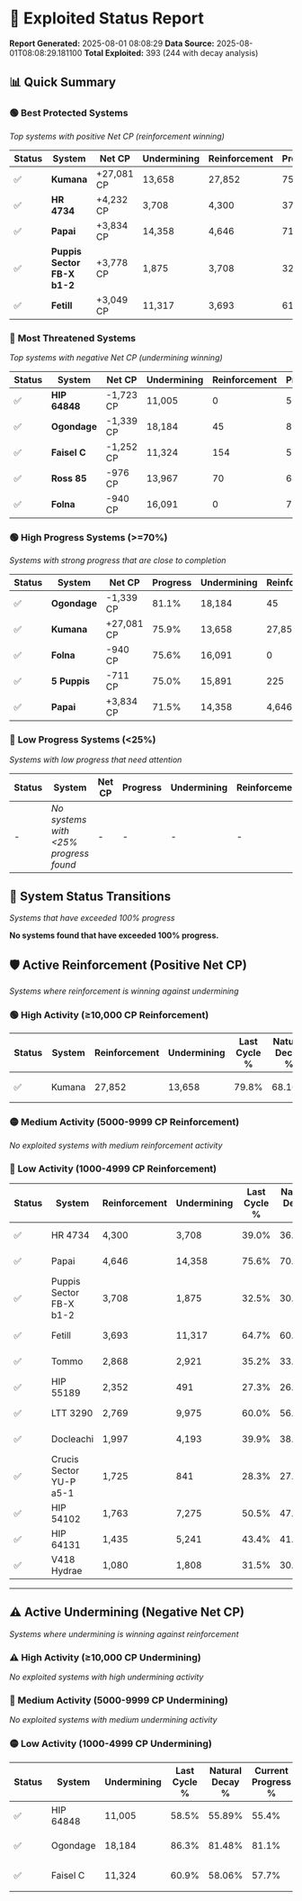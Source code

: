 # 🌟 Exploited Status Report

**Report Generated:** 2025-08-01 08:08:29
**Data Source:** 2025-08-01T08:08:29.181100
**Total Exploited:** 393 (244 with decay analysis)

## 📊 Quick Summary

### 🟢 **Best Protected Systems**
*Top systems with positive Net CP (reinforcement winning)*

| Status | System | Net CP | Undermining | Reinforcement | Progress |
|--------|--------|--------|-------------|---------------|----------|
| ✅ | **Kumana** | +27,081 CP | 13,658 | 27,852 | 75.9% |
| ✅ | **HR 4734** | +4,232 CP | 3,708 | 4,300 | 37.9% |
| ✅ | **Papai** | +3,834 CP | 14,358 | 4,646 | 71.5% |
| ✅ | **Puppis Sector FB-X b1-2** | +3,778 CP | 1,875 | 3,708 | 32.0% |
| ✅ | **Fetill** | +3,049 CP | 11,317 | 3,693 | 61.5% |

### 🔴 **Most Threatened Systems**
*Top systems with negative Net CP (undermining winning)*

| Status | System | Net CP | Undermining | Reinforcement | Progress |
|--------|--------|--------|-------------|---------------|----------|
| ✅ | **HIP 64848** | -1,723 CP | 11,005 | 0 | 55.4% |
| ✅ | **Ogondage** | -1,339 CP | 18,184 | 45 | 81.1% |
| ✅ | **Faisel C** | -1,252 CP | 11,324 | 154 | 57.7% |
| ✅ | **Ross 85** | -976 CP | 13,967 | 70 | 68.0% |
| ✅ | **Folna** | -940 CP | 16,091 | 0 | 75.6% |

### 🟢 **High Progress Systems (>=70%)**
*Systems with strong progress that are close to completion*

| Status | System | Net CP | Progress | Undermining | Reinforcement |
|--------|--------|--------|----------|-------------|---------------|
| ✅ | **Ogondage** | -1,339 CP | 81.1% | 18,184 | 45 |
| ✅ | **Kumana** | +27,081 CP | 75.9% | 13,658 | 27,852 |
| ✅ | **Folna** | -940 CP | 75.6% | 16,091 | 0 |
| ✅ | **5 Puppis** | -711 CP | 75.0% | 15,891 | 225 |
| ✅ | **Papai** | +3,834 CP | 71.5% | 14,358 | 4,646 |

### 🔴 **Low Progress Systems (<25%)**
*Systems with low progress that need attention*

| Status | System | Net CP | Progress | Undermining | Reinforcement |
|--------|--------|--------|----------|-------------|---------------|
| - | *No systems with <25% progress found* | - | - | - | - |
## 🔄 System Status Transitions
*Systems that have exceeded 100% progress*

**No systems found that have exceeded 100% progress.**

## 🛡️ Active Reinforcement (Positive Net CP)
*Systems where reinforcement is winning against undermining*

### 🟢 High Activity (≥10,000 CP Reinforcement)

| Status | System | Reinforcement | Undermining | Last Cycle % | Natural Decay % | Current Progress % | Current CP | Net CP | Activity |
|--------|--------|---------------|-------------|--------------|-----------------|-------------------|------------|--------|----------|
| ✅ | Kumana | 27,852 | 13,658 | 79.8% | 68.16% | 75.9% | 265,650 | +27,081 | 🟢 High Reinforcement |

### 🟡 Medium Activity (5000-9999 CP Reinforcement)

*No exploited systems with medium reinforcement activity*

### 🔴 Low Activity (1000-4999 CP Reinforcement)

| Status | System | Reinforcement | Undermining | Last Cycle % | Natural Decay % | Current Progress % | Current CP | Net CP | Activity |
|--------|--------|---------------|-------------|--------------|-----------------|-------------------|------------|--------|----------|
| ✅ | HR 4734 | 4,300 | 3,708 | 39.0% | 36.69% | 37.9% | 132,650 | +4,232 | 🔵 Low Reinforcement |
| ✅ | Papai | 4,646 | 14,358 | 75.6% | 70.40% | 71.5% | 250,250 | +3,834 | 🔵 Low Reinforcement |
| ✅ | Puppis Sector FB-X b1-2 | 3,708 | 1,875 | 32.5% | 30.92% | 32.0% | 112,000 | +3,778 | 🔵 Low Reinforcement |
| ✅ | Fetill | 3,693 | 11,317 | 64.7% | 60.63% | 61.5% | 215,250 | +3,049 | 🔵 Low Reinforcement |
| ✅ | Tommo | 2,868 | 2,921 | 35.2% | 33.63% | 34.4% | 120,399 | +2,689 | 🔵 Low Reinforcement |
| ✅ | HIP 55189 | 2,352 | 491 | 27.3% | 26.48% | 27.2% | 95,200 | +2,503 | 🔵 Low Reinforcement |
| ✅ | LTT 3290 | 2,769 | 9,975 | 60.0% | 56.46% | 57.1% | 199,850 | +2,242 | 🔵 Low Reinforcement |
| ✅ | Docleachi | 1,997 | 4,193 | 39.9% | 38.16% | 38.7% | 135,450 | +1,877 | 🔵 Low Reinforcement |
| ✅ | Crucis Sector YU-P a5-1 | 1,725 | 841 | 28.3% | 27.57% | 28.1% | 98,350 | +1,845 | 🔵 Low Reinforcement |
| ✅ | HIP 54102 | 1,763 | 7,275 | 50.5% | 47.99% | 48.4% | 169,400 | +1,447 | 🔵 Low Reinforcement |
| ✅ | HIP 64131 | 1,435 | 5,241 | 43.4% | 41.54% | 41.9% | 146,650 | +1,259 | 🔵 Low Reinforcement |
| ✅ | V418 Hydrae | 1,080 | 1,808 | 31.5% | 30.67% | 31.0% | 108,500 | +1,144 | 🔵 Low Reinforcement |


---

## ⚠️ Active Undermining (Negative Net CP)
*Systems where undermining is winning against reinforcement*

### ⚠️ High Activity (≥10,000 CP Undermining)

*No exploited systems with high undermining activity*

### 🔶 Medium Activity (5000-9999 CP Undermining)

*No exploited systems with medium undermining activity*

### 🟡 Low Activity (1000-4999 CP Undermining)

| Status | System | Undermining | Last Cycle % | Natural Decay % | Current Progress % | Reinforcement | Current CP | Net CP | Activity |
|--------|--------|-------------|--------------|-----------------|-------------------|---------------|------------|--------|----------|
| ✅ | HIP 64848 | 11,005 | 58.5% | 55.89% | 55.4% | 0 | 193,899 | -1,723 | 🟡 Low Undermining |
| ✅ | Ogondage | 18,184 | 86.3% | 81.48% | 81.1% | 45 | 283,850 | -1,339 | 🟡 Low Undermining |
| ✅ | Faisel C | 11,324 | 60.9% | 58.06% | 57.7% | 154 | 201,950 | -1,252 | 🟡 Low Undermining |
